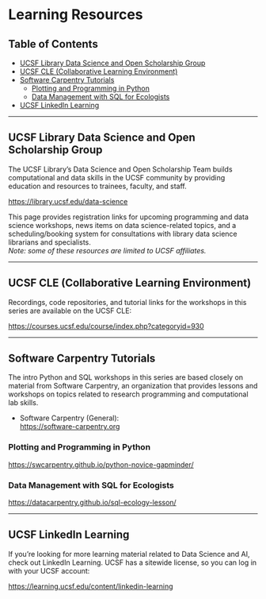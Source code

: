 # Learning Resources

## Table of Contents
- [UCSF Library Data Science and Open Scholarship Group](#ucsf-library-data-science-and-open-scholarship-Group)
- [UCSF CLE (Collaborative Learning Environment)](#ucsf-cle-collaborative-learning-environment)
- [Software Carpentry Tutorials](#software-carpentry-tutorials)
  - [Plotting and Programming in Python](#plotting-and-programming-in-python)
  - [Data Management with SQL for Ecologists](#data-management-with-sql-for-ecologists)
- [UCSF LinkedIn Learning](#ucsf-linkedin-learning)
  
---

## UCSF Library Data Science and Open Scholarship Group

The UCSF Library’s Data Science and Open Scholarship Team builds computational and data skills in the UCSF community by providing education and resources to trainees, faculty, and staff.

<https://library.ucsf.edu/data-science>

This page provides registration links for upcoming programming and data science workshops, news items on data science-related topics, and a scheduling/booking system for consultations with library data science librarians and specialists.  
*Note: some of these resources are limited to UCSF affiliates.*

---

## UCSF CLE (Collaborative Learning Environment)

Recordings, code repositories, and tutorial links for the workshops in this series are available on the UCSF CLE:

<https://courses.ucsf.edu/course/index.php?categoryid=930>

---

## Software Carpentry Tutorials

The intro Python and SQL workshops in this series are based closely on material from Software Carpentry, an organization that provides lessons and workshops on topics related to research programming and computational lab skills.

- Software Carpentry (General):  
  <https://software-carpentry.org>

### Plotting and Programming in Python
<https://swcarpentry.github.io/python-novice-gapminder/>

### Data Management with SQL for Ecologists
<https://datacarpentry.github.io/sql-ecology-lesson/>

---

## UCSF LinkedIn Learning

If you’re looking for more learning material related to Data Science and AI, check out LinkedIn Learning. UCSF has a sitewide license, so you can log in with your UCSF account:

<https://learning.ucsf.edu/content/linkedin-learning>
